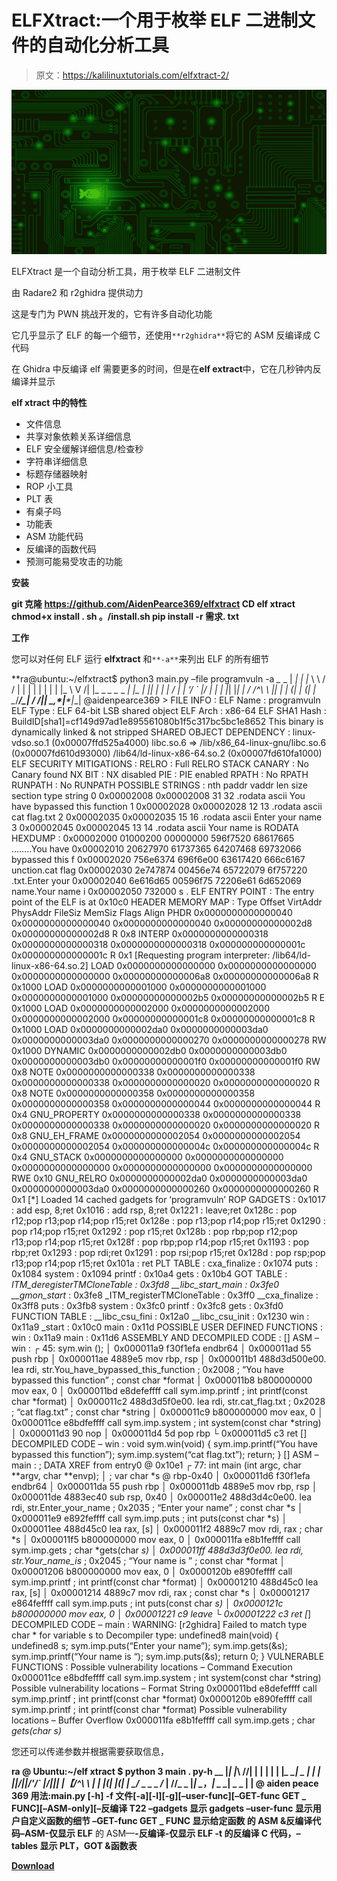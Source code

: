 # ELFXtract:一个用于枚举 ELF 二进制文件的自动化分析工具

> 原文：<https://kalilinuxtutorials.com/elfxtract-2/>

[![](img//400edba9fefc2e1f9c841f8b176819b3.png)](https://blogger.googleusercontent.com/img/a/AVvXsEjKfCgl49is06_5bkz3fgurFKH6WZOAI18UEtLyaIAnHTx85Ub_0jr2RkCgyDgIM76N39Az9Rh8VAZKH3v27RjsYEEfwUFAtj6X-3wJH0SmVjsKJQO9iqZ6O_u-x3D83NNLEJZIsvBHr_j1wh4vmOBGmJXYkShK4vkAbWeAmBdKdKO8pKKqnOPLGnei=s728)

ELFXtract 是一个自动分析工具，用于枚举 ELF 二进制文件

由 Radare2 和 r2ghidra 提供动力

这是专门为 PWN 挑战开发的，它有许多自动化功能

它几乎显示了 ELF 的每一个细节，还使用`**r2ghidra**`将它的 ASM 反编译成 C 代码

在 Ghidra 中反编译 elf 需要更多的时间，但是在**elf extract**中，它在几秒钟内反编译并显示

**elf xtract 中的特性**

*   文件信息
*   共享对象依赖关系详细信息
*   ELF 安全缓解详细信息/检查秒
*   字符串详细信息
*   标题存储器映射
*   ROP 小工具
*   PLT 表
*   有桌子吗
*   功能表
*   ASM 功能代码
*   反编译的函数代码
*   预测可能易受攻击的功能

**安装**

**git 克隆 https://github.com/AidenPearce369/elfxtract
CD elf xtract
chmod+x install . sh
。/install.sh
pip install -r 需求. txt**

**工作**

您可以对任何 ELF 运行 **elfxtract** 和`**-a**`来列出 ELF 的所有细节

**ra@ubuntu:~/elfxtract$ python3 main.py –file programvuln -a
*_* _ | *| | |* \ \ / / | | |
| | | | | |_ \ V /| |_ _ *_ _* _ *| |_ | || | | *| / |* | ‘/ ` |/ | | | |*| |*| | / /^\ \ || | | (| | (| |
_*/_____/_| \/ \/__|*| _*,*|__*|__|
@aidenpearce369 > FILE INFO :
ELF Name : programvuln
ELF Type : ELF 64-bit LSB shared object
ELF Arch : x86-64
ELF SHA1 Hash : BuildID[sha1]=cf149d97ad1e895561080b1f5c317bc5bc1e8652
This binary is dynamically linked & not stripped
SHARED OBJECT DEPENDENCY :
linux-vdso.so.1 (0x00007ffd525a4000)
libc.so.6 => /lib/x86_64-linux-gnu/libc.so.6 (0x00007fd610d93000)
/lib64/ld-linux-x86-64.so.2 (0x00007fd610fa1000)
ELF SECURITY MITIGATIONS :
RELRO : Full RELRO
STACK CANARY : No Canary found
NX BIT : NX disabled
PIE : PIE enabled
RPATH : No RPATH
RUNPATH : No RUNPATH
POSSIBLE STRINGS :
nth paddr vaddr len size section type string
0 0x00002008 0x00002008 31 32 .rodata ascii You have bypassed this function
1 0x00002028 0x00002028 12 13 .rodata ascii cat flag.txt
2 0x00002035 0x00002035 15 16 .rodata ascii Enter your name
3 0x00002045 0x00002045 13 14 .rodata ascii Your name is
RODATA HEXDUMP :
0x00002000 01000200 00000000 596f7520 68617665 ……..You have
0x00002010 20627970 61737365 64207468 69732066 bypassed this f
0x00002020 756e6374 696f6e00 63617420 666c6167 unction.cat flag
0x00002030 2e747874 00456e74 65722079 6f757220 .txt.Enter your
0x00002040 6e616d65 00596f75 72206e61 6d652069 name.Your name i
0x00002050 732000 s .
ELF ENTRY POINT :
The entry point of the ELF is at 0x10c0
HEADER MEMORY MAP :
Type Offset VirtAddr PhysAddr
FileSiz MemSiz Flags Align
PHDR 0x0000000000000040 0x0000000000000040 0x0000000000000040
0x00000000000002d8 0x00000000000002d8 R 0x8
INTERP 0x0000000000000318 0x0000000000000318 0x0000000000000318
0x000000000000001c 0x000000000000001c R 0x1
[Requesting program interpreter: /lib64/ld-linux-x86-64.so.2]
LOAD 0x0000000000000000 0x0000000000000000 0x0000000000000000
0x00000000000006a8 0x00000000000006a8 R 0x1000
LOAD 0x0000000000001000 0x0000000000001000 0x0000000000001000
0x00000000000002b5 0x00000000000002b5 R E 0x1000
LOAD 0x0000000000002000 0x0000000000002000 0x0000000000002000
0x00000000000001c8 0x00000000000001c8 R 0x1000
LOAD 0x0000000000002da0 0x0000000000003da0 0x0000000000003da0
0x0000000000000270 0x0000000000000278 RW 0x1000
DYNAMIC 0x0000000000002db0 0x0000000000003db0 0x0000000000003db0
0x00000000000001f0 0x00000000000001f0 RW 0x8
NOTE 0x0000000000000338 0x0000000000000338 0x0000000000000338
0x0000000000000020 0x0000000000000020 R 0x8
NOTE 0x0000000000000358 0x0000000000000358 0x0000000000000358
0x0000000000000044 0x0000000000000044 R 0x4
GNU_PROPERTY 0x0000000000000338 0x0000000000000338 0x0000000000000338
0x0000000000000020 0x0000000000000020 R 0x8
GNU_EH_FRAME 0x0000000000002054 0x0000000000002054 0x0000000000002054
0x000000000000004c 0x000000000000004c R 0x4
GNU_STACK 0x0000000000000000 0x0000000000000000 0x0000000000000000
0x0000000000000000 0x0000000000000000 RWE 0x10
GNU_RELRO 0x0000000000002da0 0x0000000000003da0 0x0000000000003da0
0x0000000000000260 0x0000000000000260 R 0x1
[*] Loaded 14 cached gadgets for ‘programvuln’ ROP GADGETS : 0x1017 : add esp, 8;ret 0x1016 : add rsp, 8;ret 0x1221 : leave;ret 0x128c : pop r12;pop r13;pop r14;pop r15;ret 0x128e : pop r13;pop r14;pop r15;ret 0x1290 : pop r14;pop r15;ret 0x1292 : pop r15;ret 0x128b : pop rbp;pop r12;pop r13;pop r14;pop r15;ret 0x128f : pop rbp;pop r14;pop r15;ret 0x1193 : pop rbp;ret 0x1293 : pop rdi;ret 0x1291 : pop rsi;pop r15;ret 0x128d : pop rsp;pop r13;pop r14;pop r15;ret 0x101a : ret PLT TABLE : cxa_finalize : 0x1074 puts : 0x1084 system : 0x1094 printf : 0x10a4 gets : 0x10b4 GOT TABLE : *ITM_deregisterTMCloneTable : 0x3fd8 __libc_start_main : 0x3fe0 __gmon_start* : 0x3fe8 _ITM_registerTMCloneTable : 0x3ff0 __cxa_finalize : 0x3ff8 puts : 0x3fb8 system : 0x3fc0 printf : 0x3fc8 gets : 0x3fd0 FUNCTION TABLE : __libc_csu_fini : 0x12a0 __libc_csu_init : 0x1230 win : 0x11a9 _start : 0x10c0 main : 0x11d POSSIBLE USER DEFINED FUNCTIONS : win : 0x11a9 main : 0x11d6 ASSEMBLY AND DECOMPILED CODE : [] ASM – win :
┌ 45: sym.win ();
│ 0x000011a9 f30f1efa endbr64
│ 0x000011ad 55 push rbp
│ 0x000011ae 4889e5 mov rbp, rsp
│ 0x000011b1 488d3d500e00\. lea rdi, str.You_have_bypassed_this_function ; 0x2008 ; “You have bypassed this function” ; const char *format
│ 0x000011b8 b800000000 mov eax, 0
│ 0x000011bd e8defeffff call sym.imp.printf ; int printf(const char *format)
│ 0x000011c2 488d3d5f0e00\. lea rdi, str.cat_flag.txt ; 0x2028 ; “cat flag.txt” ; const char *string
│ 0x000011c9 b800000000 mov eax, 0
│ 0x000011ce e8bdfeffff call sym.imp.system ; int system(const char *string)
│ 0x000011d3 90 nop
│ 0x000011d4 5d pop rbp
└ 0x000011d5 c3 ret
[] DECOMPILED CODE – win : void sym.win(void) { sym.imp.printf(“You have bypassed this function”); sym.imp.system(“cat flag.txt”); return; } [] ASM – main :
; DATA XREF from entry0 @ 0x10e1
┌ 77: int main (int argc, char **argv, char **envp);
│ ; var char *s @ rbp-0x40
│ 0x000011d6 f30f1efa endbr64
│ 0x000011da 55 push rbp
│ 0x000011db 4889e5 mov rbp, rsp
│ 0x000011de 4883ec40 sub rsp, 0x40
│ 0x000011e2 488d3d4c0e00\. lea rdi, str.Enter_your_name ; 0x2035 ; “Enter your name” ; const char *s
│ 0x000011e9 e892feffff call sym.imp.puts ; int puts(const char *s)
│ 0x000011ee 488d45c0 lea rax, [s]
│ 0x000011f2 4889c7 mov rdi, rax ; char *s
│ 0x000011f5 b800000000 mov eax, 0
│ 0x000011fa e8b1feffff call sym.imp.gets ; char *gets(char *s)
│ 0x000011ff 488d3d3f0e00\. lea rdi, str.Your_name_is* ; 0x2045 ; “Your name is ” ; const char *format
│ 0x00001206 b800000000 mov eax, 0
│ 0x0000120b e890feffff call sym.imp.printf ; int printf(const char *format)
│ 0x00001210 488d45c0 lea rax, [s]
│ 0x00001214 4889c7 mov rdi, rax ; const char *s
│ 0x00001217 e864feffff call sym.imp.puts ; int puts(const char *s) │ 0x0000121c b800000000 mov eax, 0 │ 0x00001221 c9 leave └ 0x00001222 c3 ret [*] DECOMPILED CODE – main :
WARNING: [r2ghidra] Failed to match type char * for variable s to Decompiler type:
undefined8 main(void)
{ undefined8 s;
sym.imp.puts(“Enter your name”);
sym.imp.gets(&s);
sym.imp.printf(“Your name is “);
sym.imp.puts(&s);
return 0;
}
VULNERABLE FUNCTIONS :
Possible vulnerability locations – Command Execution
0x000011ce e8bdfeffff call sym.imp.system ; int system(const char *string)
Possible vulnerability locations – Format String
0x000011bd e8defeffff call sym.imp.printf ; int printf(const char *format)
0x0000120b e890feffff call sym.imp.printf ; int printf(const char *format) Possible vulnerability locations – Buffer Overflow
0x000011fa e8b1feffff call sym.imp.gets ; char *gets(char *s)**

您还可以传递参数并根据需要获取信息，

**ra @ Ubuntu:~/elf xtract $ python 3 main . py-h
__ |*| |*\ \//| |
| | | | |*_ _*_*| _ | | | |*|/|*|/'/` |/|*|*| |【/^\ \ | | |(| |(| |
_*/_ _ _ _ _/_ | \/\/_ _ |*| _*，*| _ _*| _ _ | |
@ aiden peace 369
用法:main.py [-h] -f 文件[-a][-I][-g][–user-func][–GET-func GET _ FUNC][–ASM-only][–反编译 T22 –gadgets 显示 gadgets
–user-func 显示用户自定义函数的细节
–GET-func GET _ FUNC 显示给定函数
的 ASM &反编译代码–ASM-仅显示 ELF**
的 ASM—**-反编译-仅显示 ELF
-t 的反编译 C 代码，–tables 显示 PLT，GOT &函数表**

[**Download**](https://github.com/AidenPearce369/elfxtract)